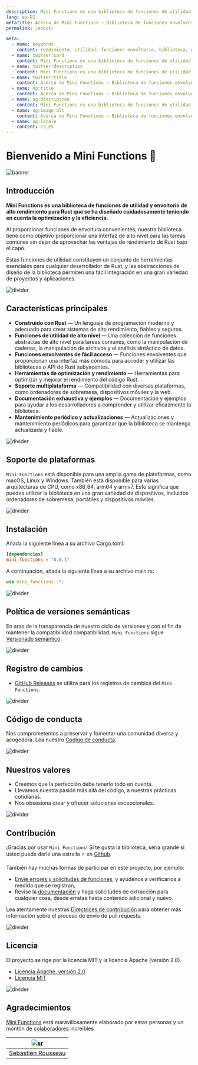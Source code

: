 ```yaml
---
description: Mini Functions es una biblioteca de funciones de utilidad y envoltorio de alto rendimiento para Rust que se ha diseñado cuidadosamente teniendo en cuenta la optimización y la eficiencia.
lang: es-ES
metaTitle: Acerca de Mini Functions — Biblioteca de funciones envolventes y utilidades de alto rendimiento para Rust
permalink: /about/

meta:
  - name: keywords
    content: rendimiento, utilidad, funciones envoltorio, biblioteca, óxido, optimización, eficiencia, abstracciones de alto nivel
  - name: twitter:card
    content: Mini Functions es una biblioteca de funciones de utilidad y envoltorio de alto rendimiento para Rust que se ha diseñado cuidadosamente teniendo en cuenta la optimización y la eficiencia.
  - name: twitter:description
    content: Mini Functions es una biblioteca de funciones de utilidad y envoltorio de alto rendimiento para Rust que se ha diseñado cuidadosamente teniendo en cuenta la optimización y la eficiencia.
  - name: twitter:title
    content: Acerca de Mini Functions — Biblioteca de funciones envolventes y utilidades de alto rendimiento para Rust
  - name: og:title
    content: Acerca de Mini Functions — Biblioteca de funciones envolventes y utilidades de alto rendimiento para Rust
  - name: og:description
    content: Mini Functions es una biblioteca de funciones de utilidad y envoltorio de alto rendimiento para Rust que se ha diseñado cuidadosamente teniendo en cuenta la optimización y la eficiencia.
  - name: og:image:alt
    content: Acerca de Mini Functions — Biblioteca de funciones envolventes y utilidades de alto rendimiento para Rust
  - name: og:locale
    content: es_ES
---
```


# Bienvenido a Mini Functions 👋

![banner]

## Introducción

**Mini Functions es una biblioteca de funciones de utilidad y envoltorio
de alto rendimiento para Rust que se ha diseñado cuidadosamente teniendo
en cuenta la optimización y la eficiencia.**

Al proporcionar funciones de envoltura convenientes, nuestra biblioteca
tiene como objetivo proporcionar una interfaz de alto nivel para las
tareas comunes sin dejar de aprovechar las ventajas de rendimiento de
Rust bajo el capó.

Estas funciones de utilidad constituyen un conjunto de herramientas
esenciales para cualquier desarrollador de Rust, y las abstracciones de
diseño de la biblioteca permiten una fácil integración en una gran
variedad de proyectos y aplicaciones.

![divider][divider]

## Características principales

- **Construido con Rust** — Un lenguaje de programación moderno y
  adecuado para crear sistemas de alto rendimiento, fiables y seguros.
- **Funciones de utilidad de alto nivel** — Una colección de funciones
  abstractas de alto nivel para tareas comunes, como la manipulación de
  cadenas, la manipulación de archivos y el análisis sintáctico de
  datos.
- **Funciones envolventes de fácil acceso** — Funciones envolventes que
  proporcionan una interfaz más cómoda para acceder y utilizar las
  bibliotecas o API de Rust subyacentes.
- **Herramientas de optimización y rendimiento** — Herramientas para
  optimizar y mejorar el rendimiento del código Rust.
- **Soporte multiplataforma** — Compatibilidad con diversas plataformas,
  como ordenadores de sobremesa, dispositivos móviles y la web.
- **Documentación exhaustiva y ejemplos** — Documentación y ejemplos
  para ayudar a los desarrolladores a comprender y utilizar eficazmente
  la biblioteca.
- **Mantenimiento periódico y actualizaciones** — Actualizaciones y
  mantenimiento periódicos para garantizar que la biblioteca se mantenga
  actualizada y fiable.

![divider][divider]

## Soporte de plataformas

`Mini Functions` está disponible para una amplia gama de plataformas,
como macOS, Linux y Windows. También está disponible para varias
arquitecturas de CPU, como x86_64, arm64 y armv7. Esto significa que
puedes utilizar la biblioteca en una gran variedad de dispositivos,
incluidos ordenadores de sobremesa, portátiles y dispositivos móviles.

![divider][divider]

## Instalación

Añada la siguiente línea a su archivo Cargo.toml:

```toml
[dependencies]
mini-functions = "0.0.1"
```

A continuación, añada la siguiente línea a su archivo main.rs:

```rust
use mini_functions::*;
```

![divider][divider]

## Política de versiones semánticas

En aras de la transparencia de nuestro ciclo de versiones y con el fin
de mantener la compatibilidad compatibilidad, `Mini Functions` sigue
[Versionado semántico][7].

![divider][divider]

## Registro de cambios

- [GitHub Releases][8] se utiliza para los registros de cambios del
  `Mini Functions`.

![divider][divider]

## Código de conducta

Nos comprometemos a preservar y fomentar una comunidad diversa y
acogedora. Lea nuestro [Código de conducta][4].

![divider][divider]

## Nuestros valores

- Creemos que la perfección debe tenerlo todo en cuenta.
- Llevamos nuestra pasión más allá del código, a nuestras prácticas
  cotidianas.
- Nos obsesiona crear y ofrecer soluciones excepcionales.

![divider][divider]

## Contribución

¡Gracias por usar `Mini Functions`! Si te gusta la biblioteca, sería
grande si usted puede darle una estrella ⭐ en [Github][6].

También hay muchas formas de participar en este proyecto, por ejemplo:

- [Envíe errores y solicitudes de funciones][3], y ayúdenos a
  verificarlos a medida que se registran,
- Revise la [documentación][0] y haga solicitudes de extracción para
  cualquier cosa, desde erratas hasta contenido adicional y nuevo.

Lea atentamente nuestras [Directrices de contribución][4] para obtener
más información sobre el proceso de envío de pull requests.

![divider][divider]

## Licencia

El proyecto se rige por la licencia MIT y la licencia Apache
(versión 2.0).

- [Licencia Apache, versión 2.0][1]
- [Licencia MIT][2]

![divider][divider]

## Agradecimientos

[Mini Functions][0] está maravillosamente elaborado por estas personas y
un montón de [colaboradores][5] increíbles

|       [![sr]][sr-url]        |
| :--------------------------: |
| [Sebastien Rousseau][sr-url] |

[0]: https://minifunctions.com 'Mini Functions sitio web'
[1]: http://www.apache.org/licenses/LICENSE-2.0 'Licencia Apache, versión 2.0'
[2]: http://opensource.org/licenses/MIT 'Licencia MIT'
[3]: https://github.com/sebastienrousseau/mini-functions.github.io/issues 'Problemas de GitHub para Mini Functions'
[4]: https://raw.githubusercontent.com/sebastienrousseau/mini-functions.github.io/main/.github/CONTRIBUTING.md 'Directrices de contribución'
[5]: https://github.com/sebastienrousseau/mini-functions.github.io/graphs/contributors 'Lista de colaboradores'
[6]: https://github.com/sebastienrousseau/mini-functions.github.io/ 'Repositorio de GitHub para Mini Functions'
[7]: http://semver.org/ 'Versionado semántico 2.0.0'
[8]: https://raw.githubusercontent.com/sebastienrousseau/mini-functions.github.io/releases 'GitHub Releases para el Mini Functions sitio web'
[banner]: https://raw.githubusercontent.com/sebastienrousseau/vault/main/assets/banners/banner-mini-functions.svg 'Banner para Mini Functions'
[divider]: https://raw.githubusercontent.com/sebastienrousseau/vault/main/assets/elements/divider.svg 'Divisor para el Mini Functions sitio web'
[sr-url]: https://github.com/sebastienrousseau 'Sebastien Rousseau'
[sr]: https://avatars0.githubusercontent.com/u/1394998?s=117 'Sebastien Rousseau'

